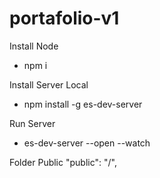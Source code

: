 # portafolio-v1

Install Node
- npm i

Install Server Local
- npm install -g es-dev-server

Run Server
- es-dev-server --open --watch

Folder Public
"public": "/",